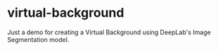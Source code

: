 # virtual-background
Just a demo for creating a Virtual Background using DeepLab's Image Segmentation model.
